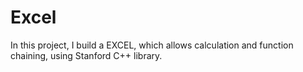 # Excel
In this project, I build a EXCEL, which allows calculation and function chaining, using Stanford C++ library.
